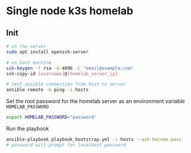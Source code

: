 # Single node k3s homelab

## Init

```sh
# on the server
sudo apt install openssh-server

# on host machine
ssh-keygen -t rsa -b 4096 -C "email@example.com"
ssh-copy-id [username]@[homelab_server_ip]

# test ansible connection from host to server
ansible remote -m ping -i hosts
```

Set the root password for the homelab server as an environment variable `HOMELAB_PASSWORD`

```sh
export HOMELAB_PASSWORD="password'
```

Run the playbook

```sh
ansible-playbook playbook_bootstrap.yml -i hosts --ask-become-pass
# password will prompt for localhost password
```
